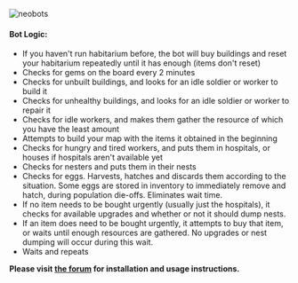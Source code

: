 ![neobots](http://i.imgur.com/1FSmg4P.png)

#### Bot Logic:
* If you haven't run habitarium before, the bot will buy buildings and reset your habitarium repeatedly until it has enough (items don't reset)
* Checks for gems on the board every 2 minutes
* Checks for unbuilt buildings, and looks for an idle soldier or worker to build it
* Checks for unhealthy buildings, and looks for an idle soldier or worker to repair it
* Checks for idle workers, and makes them gather the resource of which you have the least amount
* Attempts to build your map with the items it obtained in the beginning
* Checks for hungry and tired workers, and puts them in hospitals, or houses if hospitals aren't available yet
* Checks for nesters and puts them in their nests
* Checks for eggs. Harvests, hatches and discards them according to the situation. Some eggs are stored in inventory to immediately remove and hatch, during population die-offs. Eliminates wait time.
* If no item needs to be bought urgently (usually just the hospitals), it checks for available upgrades and whether or not it should dump nests.
* If an item does need to be bought urgently, it attempts to buy that item, or waits until enough resources are gathered. No upgrades or nest dumping will occur during this wait.
* Waits and repeats


**Please visit [the forum](http://clraik.com/forum/showthread.php?t=33739) for installation and usage instructions.**
